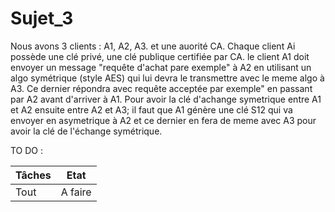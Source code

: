 # Sujet_3


Nous avons 3 clients :
A1, A2, A3. et une auorité CA.
Chaque client Ai possède une clé privé, une clé publique certifiée par CA.
le client A1 doit envoyer un message "requête d'achat  pare exemple" à A2 en utilisant un algo symétrique (style AES) qui lui devra le transmettre avec le meme algo à A3. Ce dernier répondra avec requête acceptée par exemple" en passant par A2 avant d'arriver à A1.
Pour avoir la clé d'achange symetrique entre A1 et A2 ensuite entre A2 et A3; il faut que A1 génère une clé S12 qui va envoyer en asymetrique à A2 et ce dernier en fera de meme avec A3 pour avoir la clé de l'échange symétrique.


TO DO :



<table><thead>
<tr>
<th>Tâches</th>
<th>Etat</th>
</tr>
</thead><tbody>
<tr>
<td>Tout</td>
<td>A faire</td>
</tr>

</table>
